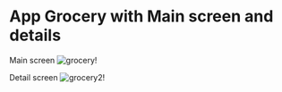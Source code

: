 # App Grocery with Main screen and details

Main screen
![grocery!](https://i.ibb.co/Pc4cB5W/screenshot-Grocery-Mainpage.jpg)

Detail screen
![grocery2!](https://i.ibb.co/K7RW9Yk/screenshot-Grocery1.jpg)
